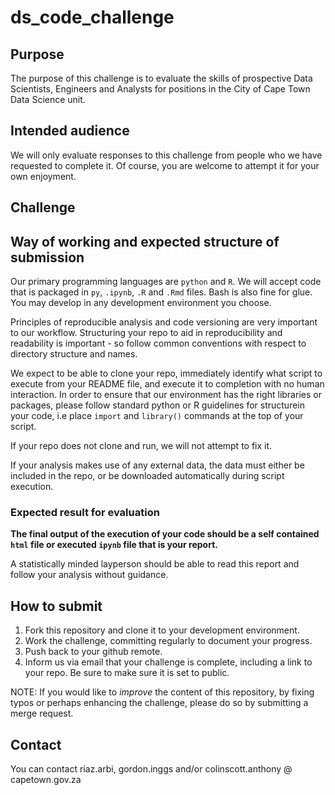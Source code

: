 # ds_code_challenge

## Purpose

The purpose of this challenge is to evaluate the skills of prospective Data Scientists, Engineers and Analysts for positions in the City of Cape Town Data Science unit. 

## Intended audience

We will only evaluate responses to this challenge from people who we have requested to complete it. Of course, you are welcome to attempt it for your own enjoyment.

## Challenge

## Way of working and expected structure of submission

Our primary programming languages are `python` and `R`. We will accept code that is packaged in `py`, `.ipynb`, `.R` and `.Rmd` files. Bash is also fine for glue. You may develop in any development environment you choose. 

Principles of reproducible analysis and code versioning are very important to our workflow. Structuring your repo to aid in reproducibility and readability is important - so follow common conventions with respect to directory structure and names.

We expect to be able to clone your repo, immediately identify what script to execute from your README file, and execute it to completion with no human interaction. In order to ensure that our environment has the right libraries or packages, please follow standard python or R guidelines for structurein your code, i.e place `import` and `library()` commands at the top of your script.

If your repo does not clone and run, we will not attempt to fix it.

If your analysis makes use of any external data, the data must either be included in the repo, or be downloaded automatically during script execution.

### Expected result for evaluation
**The final output of the execution of your code should be a self contained `html` file or executed `ipynb` file that is your report.** 
 
A statistically minded layperson should be able to read this report and follow your analysis without guidance. 

## How to submit

1. Fork this repository and clone it to your development environment. 
2. Work the challenge, committing regularly to document your progress.
3. Push back to your github remote.
4. Inform us via email that your challenge is complete, including a link to your repo. Be sure to make sure it is set to public.

NOTE: If you would like to _improve_ the content of this repository, by fixing typos or perhaps enhancing the challenge, please do so by submitting a merge request.

## Contact

You can contact riaz.arbi, gordon.inggs and/or colinscott.anthony @ capetown.gov.za
